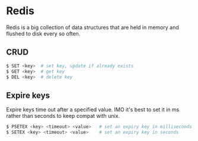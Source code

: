 # Redis
Redis is a big collection of data structures that are held in memory and
flushed to disk every so often.

## CRUD
```sh
$ SET <key>  # set key, update if already exists
$ GET <key>  # get key
$ DEL <key>  # delete key
```

## Expire keys
Expire keys time out after a specified value. IMO it's best to set it in ms
rather than seconds to keep compat with unix.
```sh
$ PSETEX <key> <timeout> <value>   # set an expiry key in milliseconds
$ SETEX <key> <timeout> <value>    # set an expiry key in seconds
```
